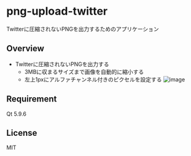 # png-upload-twitter
Twitterに圧縮されないPNGを出力するためのアプリケーション

## Overview
- Twitterに圧縮されないPNGを出力する
  - 3MBに収まるサイズまで画像を自動的に縮小する
  - 左上1pxにアルファチャンネル付きのピクセルを設定する
![image](https://i.imgur.com/R1FWbaU.png)
  
## Requirement
Qt 5.9.6

## License
MIT
